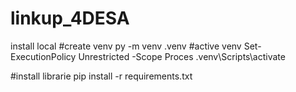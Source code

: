 # linkup_4DESA

install local
#create venv
py -m venv .venv
#active venv
Set-ExecutionPolicy Unrestricted -Scope Proces
.venv\Scripts\activate

#install librarie
pip install -r requirements.txt
